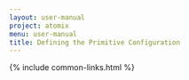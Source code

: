 ```yaml
---
layout: user-manual
project: atomix
menu: user-manual
title: Defining the Primitive Configuration
---
```


{% include common-links.html %}
